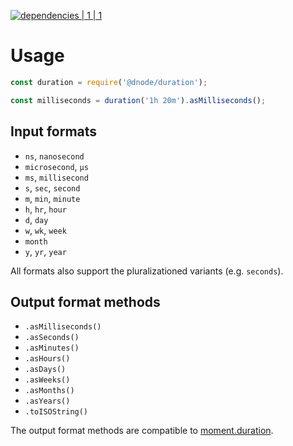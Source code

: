 [![dependencies | 1 | 1](https://img.shields.io/badge/dependencies-1%20|%201-blue.svg)](DEPENDENCIES.md)

# Usage

```javascript
const duration = require('@dnode/duration');

const milliseconds = duration('1h 20m').asMilliseconds();
```

## Input formats

* `ns`, `nanosecond`
* `microsecond`, `μs`
* `ms`, `millisecond`
* `s`, `sec`, `second`
* `m`, `min`, `minute`
* `h`, `hr`, `hour`
* `d`, `day`
* `w`, `wk`, `week`
* `month`
* `y`, `yr`, `year`

All formats also support the pluralizationed variants (e.g. `seconds`).

## Output format methods

* `.asMilliseconds()`
* `.asSeconds()`
* `.asMinutes()`
* `.asHours()`
* `.asDays()`
* `.asWeeks()`
* `.asMonths()`
* `.asYears()`
* `.toISOString()`

The output format methods are compatible to [moment.duration](http://momentjs.com/docs/#/durations/).
